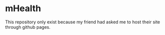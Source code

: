 # mHealth

This repository only exist because my friend had asked me to host their site through github pages.
